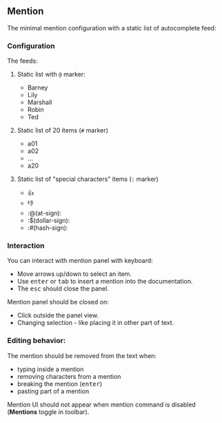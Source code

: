 ## Mention

The minimal mention configuration with a static list of autocomplete feed:

### Configuration

The feeds:

1. Static list with `@` marker:

    - Barney
    - Lily
    - Marshall
    - Robin
    - Ted

2. Static list of 20 items (`#` marker)

    - a01
    - a02
    - ...
    - a20

3. Static list of "special characters" items (`:` marker)

    - :+1:
    - :-1:
    - :@(at-sign):
    - :$(dollar-sign):
    - :#(hash-sign):

### Interaction

You can interact with mention panel with keyboard:

- Move arrows up/down to select an item.
- Use <kbd>enter</kbd> or <kbd>tab</kbd> to insert a mention into the documentation.
- The <kbd>esc</kbd> should close the panel.

Mention panel should be closed on:
- Click outside the panel view.
- Changing selection - like placing it in other part of text.

### Editing behavior:

The mention should be removed from the text when:

- typing inside a mention
- removing characters from a mention
- breaking the mention (<kbd>enter</kbd>)
- pasting part of a mention

Mention UI should not appear when mention command is disabled (**Mentions** toggle in toolbar).
